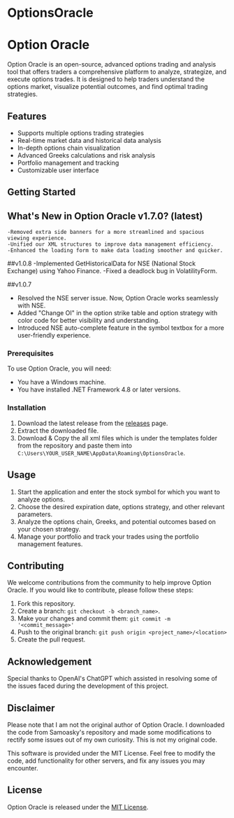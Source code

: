 # OptionsOracle
# Option Oracle

Option Oracle is an open-source, advanced options trading and analysis tool that offers traders a comprehensive platform to 
analyze, strategize, and execute options trades. It is designed to help traders understand the options market, visualize potential outcomes, 
and find optimal trading strategies.

## Features

- Supports multiple options trading strategies
- Real-time market data and historical data analysis
- In-depth options chain visualization
- Advanced Greeks calculations and risk analysis
- Portfolio management and tracking
- Customizable user interface

## Getting Started

## What's New in Option Oracle v1.7.0? (latest)

    -Removed extra side banners for a more streamlined and spacious viewing experience.
    -Unified our XML structures to improve data management efficiency.
    -Enhanced the loading form to make data loading smoother and quicker.

##v1.0.8
-Implemented GetHistoricalData for NSE (National Stock Exchange) using Yahoo Finance.
-Fixed a deadlock bug in VolatilityForm.

##v1.0.7
- Resolved the NSE server issue. Now, Option Oracle works seamlessly with NSE.
- Added "Change OI" in the option strike table and option strategy with color code for better visibility and understanding.
- Introduced NSE auto-complete feature in the symbol textbox for a more user-friendly experience.

### Prerequisites

To use Option Oracle, you will need:

- You have a Windows machine.
- You have installed .NET Framework 4.8 or later versions.

### Installation

1. Download the latest release from the [releases](https://github.com/sha37/OptionsOracle/releases/) page.
2. Extract the downloaded file.
3. Download & Copy the all xml files which is under the templates folder from the repository and paste them into `C:\Users\YOUR_USER_NAME\AppData\Roaming\OptionsOracle`.

## Usage

1. Start the application and enter the stock symbol for which you want to analyze options.
2. Choose the desired expiration date, options strategy, and other relevant parameters.
3. Analyze the options chain, Greeks, and potential outcomes based on your chosen strategy.
4. Manage your portfolio and track your trades using the portfolio management features.

## Contributing

We welcome contributions from the community to help improve Option Oracle. If you would like to contribute, please follow these steps:

1. Fork this repository.
2. Create a branch: `git checkout -b <branch_name>`.
3. Make your changes and commit them: `git commit -m '<commit_message>'`
4. Push to the original branch: `git push origin <project_name>/<location>`
5. Create the pull request.

## Acknowledgement

Special thanks to OpenAI's ChatGPT which assisted in resolving some of the issues faced during the development of this project.

## Disclaimer

Please note that I am not the original author of Option Oracle. I downloaded the code from Samoasky's repository and made some modifications to rectify some issues out of my own curiosity. This is not my original code.

This software is provided under the MIT License. Feel free to modify the code, add functionality for other servers, and fix any issues you may encounter.


## License

Option Oracle is released under the [MIT License](LICENSE).
